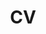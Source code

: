 ---
layout: page
title: CV
nav: true
nav_order: 5
dropdown: true
children: 
    - title: 1-Page
      permalink: assets/pdf/CV_Prateek_Garg__R.pdf/
    - title: divider
    - title: projects
      permalink: /projects/
---